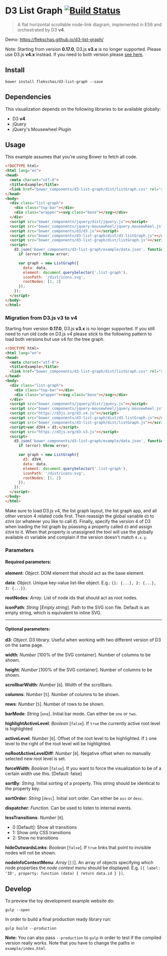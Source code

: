 # D3 List Graph [![Build Status](https://travis-ci.org/flekschas/d3-list-graph.svg?branch=master)](https://travis-ci.org/flekschas/d3-list-graph)

> A flat horizontal scrollable node-link diagram, implemented in ES6 and orchestrated by D3 **v4**.

Demo: https://flekschas.github.io/d3-list-graph/

Note: Starting from version **0.17.0**, D3.js **v3.x** is no longer supported. Please use D3.js **v4.x** instead. If you need to both version please [see here](#migration-d3js-v3-to-v4).

## Install

```shell
bower install flekschas/d3-list-graph --save
```

## Dependencies

This visualization depends on the following libraries to be available globally:

- D3 **v4**
- jQuery
- jQuery's Mousewheel Plugin

## Usage

This example assumes that you're using Bower to fetch all code.

```html
<!DOCTYPE html>
<html lang="en">
<head>
  <meta charset="utf-8">
  <title>Example</title>
  <link href="bower_components/d3-list-graph/dist/listGraph.css" rel="stylesheet" type="text/css">
</head>
<body>
  <div class="list-graph">
    <div class="top-bar"></div>
    <div class="wrapper"><svg class="base"></svg></div>
  </div>
  <script src="bower_components/jquery/dist/jquery.js"></script>
  <script src="bower_components/jquery-mousewheel/jquery.mousewheel.js"></script>
  <script src="bower_components/d3/d3.js"></script>
  <script src="bower_components/d3-list-graph/dist/d3.listGraph.js"></script>
  <script src="bower_components/d3-list-graph/dist/listGraph.js"></script>
  <script>
    d3.json('bower_components/d3-list-graph/example/data.json', function (error, data) {
      if (error) throw error;

      var graph = new ListGraph({
        data: data,
        element: document.querySelector('.list-graph'),
        iconPath: '/dist/icons.svg',
        rootNodes: [1, 2]
      });
    });
  </script>
</body>
</html>
```

### Migration from D3.js v3 to v4

Starting from version **0.17.0**, D3.js **v3.x** is no longer supported. If you still need to run old code on D3.js v4 please stick to the following pattern to load both versions but use v4 for the tree graph.

```html
<!DOCTYPE html>
<html lang="en">
<head>
  <meta charset="utf-8">
  <title>Example</title>
  <link href="bower_components/d3-list-graph/dist/listGraph.css" rel="stylesheet" type="text/css">
</head>
<body>
  <div class="list-graph">
    <div class="top-bar"></div>
    <div class="wrapper"><svg class="base"></svg></div>
  </div>
  <script src="bower_components/jquery/dist/jquery.js"></script>
  <script src="bower_components/jquery-mousewheel/jquery.mousewheel.js"></script>
  <script src="https://d3js.org/d3.v4.js"></script>
  <script src="bower_components/d3-list-graph/dist/d3.listGraph.js"></script>
  <script src="bower_components/d3-list-graph/dist/listGraph.js"></script>
  <script>var d3V4 = d3;</script>
  <script src="https://d3js.org/d3.v3.js"></script>
  <script>
    d3.json('bower_components/d3-list-graph/example/data.json', function (error, data) {
      if (error) throw error;

      var graph = new ListGraph({
        d3: d3V4,
        data: data,
        element: document.querySelector('.list-graph'),
        iconPath: '/dist/icons.svg',
        rootNodes: [1, 2]
      });
    });
  </script>
</body>
</html>
```

Make sure to load D3.js v4, the list graph layout, the list graph app, and all other version 4 related code first. Then reassign the global variable `d3` to `d3V4` (or whatever you like to call it). Finally, specify the version 4 of D3 when loading the list graph by püassing a property called `d3` and assign `d3V4` to it. When that property is unassigned the tool will use the globally available `d3` variable and complain if the version doesn't match `4.x.y`.

### Parameters

#### Required parameters:

**element**: _Object_.
DOM element that should act as the base element.

**data**: _Object_.
Unique key-value list-like object. E.g.: `{1: {...}, 2: {...}, 3: {...}}`.

**rootNodes**: _Array_.
List of node ids that should act as root nodes.

**iconPath**: _String_ [_Empty string_].
Path to the SVG icon file. Default is an empty string, which is equivalent to inline SVG.

---

#### Optional parameters:

**d3**: _Object_.
D3 library. Useful when working with two different version of D3 on the same page.

**width**: _Number_ [100% of the SVG container].
Number of columns to be shown.

**height**: _Number_ [100% of the SVG container].
Number of columns to be shown.

**scrollbarWidth**: _Number_ [`6`].
Width of the scrollbars.

**columns**: _Number_ [`5`].
Number of columns to be shown.

**rows**: _Number_ [`5`].
Number of rows to be shown.

**barMode**: _String_ [`one`].
Initial bar mode. Can either be `one` or `two`.

**highlightActiveLevel**: _Boolean_ [`false`].
If `true` the currently active root level is highlighted

**activeLevel**: _Number_ [`0`].
Offset of the root level to be highlighted. If `1` one level to the right of the root level will be highlighted.

**noRootActiveLevelDiff**: _Number_ [`0`].
Negative offset when no manually selected new root level is set.

**forceWidth**: _Boolean_ [`false`].
If you want to force the visualization to be of a certain width use this. [Default: false]

**sortBy**: _String_.
Initial sorting of a property. This string should be identical to the property key.

**sortOrder:** _String_ [`desc`].
Initial sort order. Can either be `asc` or `desc`.

**dispatcher**: _Function_.
Can be used to listen to internal events.

**lessTransitions**: _Number_ [`0`].
- 0 [Default]: Show all transitions
- 1: Show only CSS transitions
- 2: Show no transitions

**hideOutwardsLinks**: _Boolean_ [`false`].
If `true` links that point to invisible nodes will not be shown.

**nodeInfoContextMenu**: _Array_ [`[]`].
An array of objects specifying which node properties the _node context menu_ should be displayed. E.g. `[{ label: 'ID', property: function (data) { return data.id } }]`.

## Develop

To preview the toy development example website do:

```shell
gulp --open
```

In order to build a final production ready library run:

```shell
gulp build --production
```

**Note:** You can also pass `--production` to `gulp` in order to test if the
compiled version really works. Note that you have to change the paths in
`example/index.html`.

